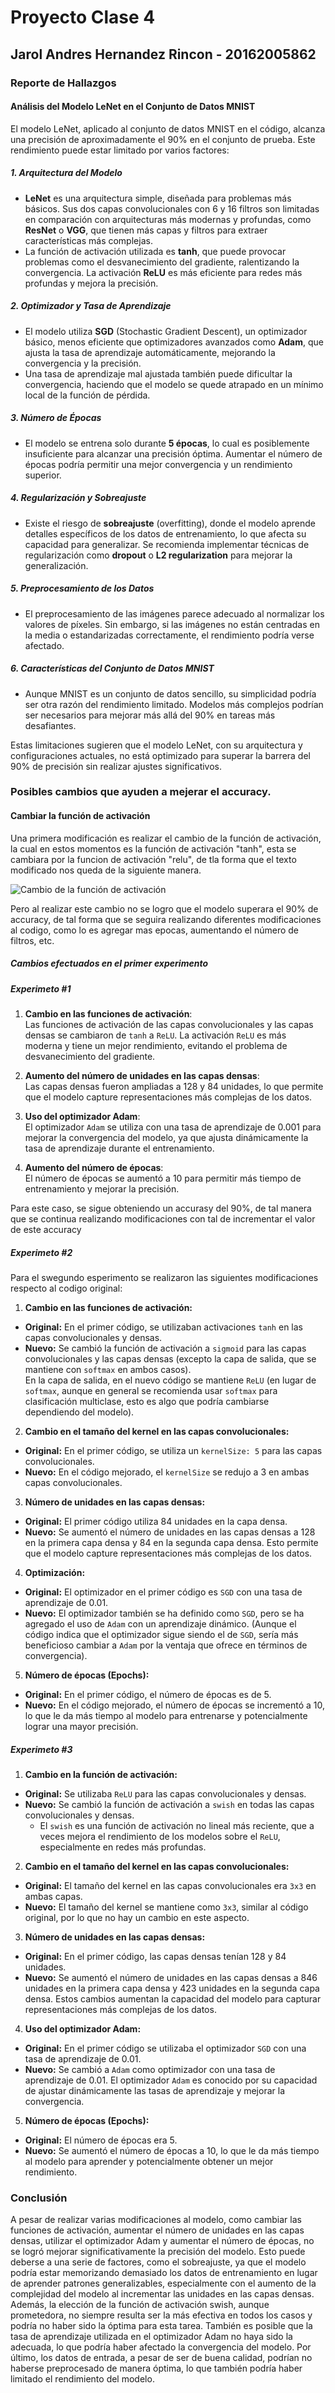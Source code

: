 # Proyecto Clase 4
## Jarol Andres Hernandez Rincon - 20162005862
### Reporte de Hallazgos

#### Análisis del Modelo LeNet en el Conjunto de Datos MNIST

El modelo LeNet, aplicado al conjunto de datos MNIST en el código, alcanza una precisión de aproximadamente el 90% en el conjunto de prueba. Este rendimiento puede estar limitado por varios factores:

##### 1. Arquitectura del Modelo
- **LeNet** es una arquitectura simple, diseñada para problemas más básicos. Sus dos capas convolucionales con 6 y 16 filtros son limitadas en comparación con arquitecturas más modernas y profundas, como **ResNet** o **VGG**, que tienen más capas y filtros para extraer características más complejas.
- La función de activación utilizada es **tanh**, que puede provocar problemas como el desvanecimiento del gradiente, ralentizando la convergencia. La activación **ReLU** es más eficiente para redes más profundas y mejora la precisión.

##### 2. Optimizador y Tasa de Aprendizaje
- El modelo utiliza **SGD** (Stochastic Gradient Descent), un optimizador básico, menos eficiente que optimizadores avanzados como **Adam**, que ajusta la tasa de aprendizaje automáticamente, mejorando la convergencia y la precisión.
- Una tasa de aprendizaje mal ajustada también puede dificultar la convergencia, haciendo que el modelo se quede atrapado en un mínimo local de la función de pérdida.

##### 3. Número de Épocas
- El modelo se entrena solo durante **5 épocas**, lo cual es posiblemente insuficiente para alcanzar una precisión óptima. Aumentar el número de épocas podría permitir una mejor convergencia y un rendimiento superior.

##### 4. Regularización y Sobreajuste
- Existe el riesgo de **sobreajuste** (overfitting), donde el modelo aprende detalles específicos de los datos de entrenamiento, lo que afecta su capacidad para generalizar. Se recomienda implementar técnicas de regularización como **dropout** o **L2 regularization** para mejorar la generalización.

##### 5. Preprocesamiento de los Datos
- El preprocesamiento de las imágenes parece adecuado al normalizar los valores de píxeles. Sin embargo, si las imágenes no están centradas en la media o estandarizadas correctamente, el rendimiento podría verse afectado.

##### 6. Características del Conjunto de Datos MNIST
- Aunque MNIST es un conjunto de datos sencillo, su simplicidad podría ser otra razón del rendimiento limitado. Modelos más complejos podrían ser necesarios para mejorar más allá del 90% en tareas más desafiantes.

Estas limitaciones sugieren que el modelo LeNet, con su arquitectura y configuraciones actuales, no está optimizado para superar la barrera del 90% de precisión sin realizar ajustes significativos.

### Posibles cambios que ayuden a mejerar el accuracy.

#### Cambiar la función de activación

Una primera modificación es realizar el cambio de la función de activación, la cual en estos momentos es la función de activación "tanh", esta se cambiara por la funcion de activación "relu", de tla forma que el texto modificado nos queda de la siguiente manera.

![Cambio de la función de activación](imagenes/relu.jpg)

Pero al realizar este cambio no se logro que el modelo superara el 90% de accuracy, de tal forma que se seguira realizando diferentes modificaciones al codigo, como lo es agregar mas epocas, aumentando el número de filtros, etc.

##### Cambios efectuados en el primer experimento

##### Experimeto #1

1. **Cambio en las funciones de activación**:  
   Las funciones de activación de las capas convolucionales y las capas densas se cambiaron de `tanh` a `ReLU`. La activación `ReLU` es más moderna y tiene un mejor rendimiento, evitando el problema de desvanecimiento del gradiente.

2. **Aumento del número de unidades en las capas densas**:  
   Las capas densas fueron ampliadas a 128 y 84 unidades, lo que permite que el modelo capture representaciones más complejas de los datos.

4. **Uso del optimizador Adam**:  
   El optimizador `Adam` se utiliza con una tasa de aprendizaje de 0.001 para mejorar la convergencia del modelo, ya que ajusta dinámicamente la tasa de aprendizaje durante el entrenamiento.

5. **Aumento del número de épocas**:  
   El número de épocas se aumentó a 10 para permitir más tiempo de entrenamiento y mejorar la precisión.


Para este caso, se sigue obteniendo un accurasy del 90%, de tal manera que se continua realizando modificaciones con tal de incrementar el valor de este accuracy

##### Experimeto #2

Para el swegundo esperimento se realizaron las siguientes modificaciones respecto al codigo original:

1. **Cambio en las funciones de activación:**
- **Original:** En el primer código, se utilizaban activaciones `tanh` en las capas convolucionales y densas.
- **Nuevo:** Se cambió la función de activación a `sigmoid` para las capas convolucionales y las capas densas (excepto la capa de salida, que se mantiene con `softmax` en ambos casos).  
  En la capa de salida, en el nuevo código se mantiene `ReLU` (en lugar de `softmax`, aunque en general se recomienda usar `softmax` para clasificación multiclase, esto es algo que podría cambiarse dependiendo del modelo).

2. **Cambio en el tamaño del kernel en las capas convolucionales:**
- **Original:** En el primer código, se utiliza un `kernelSize: 5` para las capas convolucionales.
- **Nuevo:** En el código mejorado, el `kernelSize` se redujo a 3 en ambas capas convolucionales.

3. **Número de unidades en las capas densas:**
- **Original:** El primer código utiliza 84 unidades en la capa densa.
- **Nuevo:** Se aumentó el número de unidades en las capas densas a 128 en la primera capa densa y 84 en la segunda capa densa. Esto permite que el modelo capture representaciones más complejas de los datos.

4. **Optimización:**
- **Original:** El optimizador en el primer código es `SGD` con una tasa de aprendizaje de 0.01.
- **Nuevo:** El optimizador también se ha definido como `SGD`, pero se ha agregado el uso de `Adam` con un aprendizaje dinámico. (Aunque el código indica que el optimizador sigue siendo el de `SGD`, sería más beneficioso cambiar a `Adam` por la ventaja que ofrece en términos de convergencia).

5. **Número de épocas (Epochs):**
- **Original:** En el primer código, el número de épocas es de 5.
- **Nuevo:** En el código mejorado, el número de épocas se incrementó a 10, lo que le da más tiempo al modelo para entrenarse y potencialmente lograr una mayor precisión.

##### Experimeto #3

1. **Cambio en la función de activación:**
- **Original:** Se utilizaba `ReLU` para las capas convolucionales y densas.
- **Nuevo:** Se cambió la función de activación a `swish` en todas las capas convolucionales y densas.
  - El `swish` es una función de activación no lineal más reciente, que a veces mejora el rendimiento de los modelos sobre el `ReLU`, especialmente en redes más profundas.

2. **Cambio en el tamaño del kernel en las capas convolucionales:**
- **Original:** El tamaño del kernel en las capas convolucionales era `3x3` en ambas capas.
- **Nuevo:** El tamaño del kernel se mantiene como `3x3`, similar al código original, por lo que no hay un cambio en este aspecto.

3. **Número de unidades en las capas densas:**
- **Original:** En el primer código, las capas densas tenían 128 y 84 unidades.
- **Nuevo:** Se aumentó el número de unidades en las capas densas a 846 unidades en la primera capa densa y 423 unidades en la segunda capa densa. Estos cambios aumentan la capacidad del modelo para capturar representaciones más complejas de los datos.

4. **Uso del optimizador Adam:**
- **Original:** En el primer código se utilizaba el optimizador `SGD` con una tasa de aprendizaje de 0.01.
- **Nuevo:** Se cambió a `Adam` como optimizador con una tasa de aprendizaje de 0.01. El optimizador `Adam` es conocido por su capacidad de ajustar dinámicamente las tasas de aprendizaje y mejorar la convergencia.

5. **Número de épocas (Epochs):**
- **Original:** El número de épocas era 5.
- **Nuevo:** Se aumentó el número de épocas a 10, lo que le da más tiempo al modelo para aprender y potencialmente obtener un mejor rendimiento.


### Conclusión

A pesar de realizar varias modificaciones al modelo, como cambiar las funciones de activación, aumentar el número de unidades en las capas densas, utilizar el optimizador Adam y aumentar el número de épocas, no se logró mejorar significativamente la precisión del modelo. Esto puede deberse a una serie de factores, como el sobreajuste, ya que el modelo podría estar memorizando demasiado los datos de entrenamiento en lugar de aprender patrones generalizables, especialmente con el aumento de la complejidad del modelo al incrementar las unidades en las capas densas. Además, la elección de la función de activación swish, aunque prometedora, no siempre resulta ser la más efectiva en todos los casos y podría no haber sido la óptima para esta tarea. También es posible que la tasa de aprendizaje utilizada en el optimizador Adam no haya sido la adecuada, lo que podría haber afectado la convergencia del modelo. Por último, los datos de entrada, a pesar de ser de buena calidad, podrían no haberse preprocesado de manera óptima, lo que también podría haber limitado el rendimiento del modelo.




